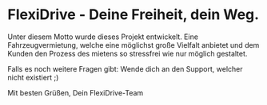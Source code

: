 # FlexiDrive - Deine Freiheit, dein Weg.

Unter diesem Motto wurde dieses Projekt entwickelt. Eine Fahrzeugvermietung, welche eine möglichst große Vielfalt anbietet und dem Kunden den Prozess des mietens so stressfrei wie nur möglich gestaltet.

Falls es noch weitere Fragen gibt: Wende dich an den Support, welcher nicht existiert ;)

Mit besten Grüßen,
Dein FlexiDrive-Team
